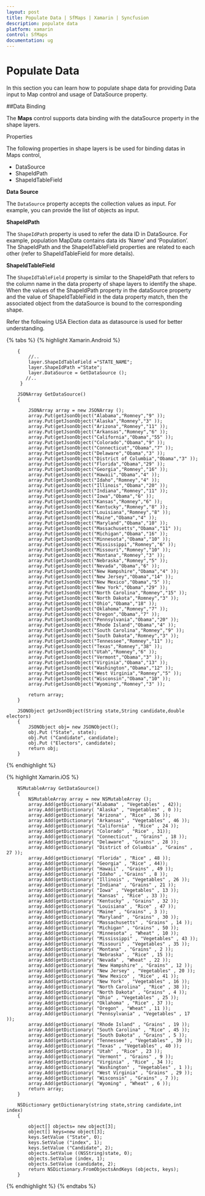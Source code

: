 ```yaml
---
layout: post
title: Populate Data | SfMaps | Xamarin | Syncfusion
description: populate data
platform: xamarin
control: SfMaps 
documentation: ug
---
```


# Populate Data

In this section you can learn how to populate shape data for providing Data input to Map control and usage of DataSource property.

##Data Binding

The **Maps** control supports data binding with the dataSource property in the shape layers.

Properties

The following properties in shape layers is be used for binding datas in Maps control,

* DataSource
* ShapeIdPath
* ShapeIdTableField

**Data Source**

The `DataSource` property accepts the collection values as input. For example, you can provide the list of objects as input.

**ShapeIdPath**

The `ShapeIdPath` property is used to refer the data ID in DataSource. For example, population MapData contains data ids ‘Name’ and ‘Population’. The ShapeIdPath and the ShapeIdTableField properties are related to each other (refer to ShapeIdTableField for more details).

**ShapeIdTableField**

The `ShapeIdTableField` property is similar to the ShapeIdPath that refers to the column name in the data property of shape layers to identify the shape. When the values of the ShapeIdPath property in the dataSource property and the value of ShapeIdTableField in the data property match, then the associated object from the dataSource is bound to the corresponding shape.

Refer the following USA Election data as datasource is used for better understanding.

{% tabs %}
{% highlight Xamarin.Android %}

	    {
            //..           
            layer.ShapeIdTableField ="STATE_NAME";
            layer.ShapeIdPath ="State";
            layer.DataSource = GetDataSource ();
           //..
         }

		JSONArray GetDataSource()
        {
			
            JSONArray array = new JSONArray ();
            array.Put(getJsonObject("Alabama","Romney","9" ));
            array.Put(getJsonObject("Alaska","Romney","3" ));
            array.Put(getJsonObject("Arizona","Romney","11" ));
            array.Put(getJsonObject("Arkansas","Romney","6" ));
            array.Put(getJsonObject("California","Obama","55" ));
            array.Put(getJsonObject("Colorado","Obama","9" ));
            array.Put(getJsonObject("Connecticut","Obama","7" ));
            array.Put(getJsonObject("Delaware","Obama","3" ));
            array.Put(getJsonObject("District of Columbia","Obama","3" ));
            array.Put(getJsonObject("Florida","Obama","29" ));
            array.Put(getJsonObject("Georgia","Romney","16" ));
            array.Put(getJsonObject("Hawaii","Obama","4" ));
            array.Put(getJsonObject("Idaho","Romney","4" ));
            array.Put(getJsonObject("Illinois","Obama","20" ));
            array.Put(getJsonObject("Indiana","Romney","11" ));
            array.Put(getJsonObject("Iowa","Obama","6" ));
            array.Put(getJsonObject("Kansas","Romney","6" ));
            array.Put(getJsonObject("Kentucky","Romney","8" ));
            array.Put(getJsonObject("Louisiana","Romney","8" ));
            array.Put(getJsonObject("Maine","Obama","4" ));
            array.Put(getJsonObject("Maryland","Obama","10" ));
            array.Put(getJsonObject("Massachusetts","Obama","11" ));
            array.Put(getJsonObject("Michigan","Obama","16" ));
            array.Put(getJsonObject("Minnesota","Obama","10" ));
            array.Put(getJsonObject("Mississippi","Romney","6" ));
            array.Put(getJsonObject("Missouri","Romney","10" ));
            array.Put(getJsonObject("Montana","Romney","3" ));
            array.Put(getJsonObject("Nebraska","Romney","5" ));
            array.Put(getJsonObject("Nevada","Obama","6" ));
            array.Put(getJsonObject("New Hampshire","Obama","4" ));
            array.Put(getJsonObject("New Jersey","Obama","14" ));
            array.Put(getJsonObject("New Mexico","Obama","5" ));
            array.Put(getJsonObject("New York","Obama","29" ));
            array.Put(getJsonObject("North Carolina","Romney","15" ));
            array.Put(getJsonObject("North Dakota","Romney","3" ));
            array.Put(getJsonObject("Ohio","Obama","18" ));
            array.Put(getJsonObject("Oklahoma","Romney","7" ));
            array.Put(getJsonObject("Oregon","Obama","7" ));
            array.Put(getJsonObject("Pennsylvania","Obama","20" ));
            array.Put(getJsonObject("Rhode Island","Obama","4" ));
            array.Put(getJsonObject("South Carolina","Romney","9" ));
            array.Put(getJsonObject("South Dakota","Romney","3" ));
            array.Put(getJsonObject("Tennessee","Romney","11" ));
            array.Put(getJsonObject("Texas","Romney","38" ));
            array.Put(getJsonObject("Utah","Romney","6" ));
            array.Put(getJsonObject("Vermont","Obama","3" ));
            array.Put(getJsonObject("Virginia","Obama","13" ));
            array.Put(getJsonObject("Washington","Obama","12" ));
            array.Put(getJsonObject("West Virginia","Romney","5" ));
            array.Put(getJsonObject("Wisconsin","Obama","10" ));
            array.Put(getJsonObject("Wyoming","Romney","3" ));

            return array;
        }

        JSONObject getJsonObject(String state,String candidate,double electors)
        {
            JSONObject obj= new JSONObject();
            obj.Put ("State", state);
            obj.Put ("Candidate", candidate);
            obj.Put ("Electors", candidate);
            return obj;
        }


{% endhighlight %}

{% highlight Xamarin.iOS %}

	    NSMutableArray GetDataSource()
        {
            NSMutableArray array = new NSMutableArray ();
            array.Add(getDictionary("Alabama" , "Vegetables" , 42));
            array.Add(getDictionary( "Alaska" , "Vegetables" , 0 ));
            array.Add(getDictionary( "Arizona" , "Rice" , 36 ));
            array.Add(getDictionary( "Arkansas" , "Vegetables" , 46 ));
            array.Add(getDictionary( "California" , "Rice" , 24 ));
            array.Add(getDictionary( "Colorado" , "Rice" , 31));
            array.Add(getDictionary( "Connecticut" , "Grains" , 18 ));
            array.Add(getDictionary( "Delaware" , "Grains" , 28 ));
            array.Add(getDictionary( "District of Columbia" , "Grains" , 27 ));
            array.Add(getDictionary( "Florida" , "Rice" , 48 ));
            array.Add(getDictionary( "Georgia" , "Rice" , 44));
            array.Add(getDictionary( "Hawaii" , "Grains" , 49 ));
            array.Add(getDictionary( "Idaho" , "Grains" , 8 ));
            array.Add(getDictionary( "Illinois" , "Vegetables" , 26 ));
            array.Add(getDictionary( "Indiana" , "Grains" , 21 ));
            array.Add(getDictionary( "Iowa" , "Vegetables" , 13 ));
            array.Add(getDictionary( "Kansas" , "Rice" , 33 ));
            array.Add(getDictionary( "Kentucky" , "Grains" , 32 ));
            array.Add(getDictionary( "Louisiana" , "Rice" , 47 ));
            array.Add(getDictionary( "Maine" , "Grains" , 3 ));
            array.Add(getDictionary( "Maryland" , "Grains" , 30 ));
            array.Add(getDictionary( "Massachusetts" , "Grains" , 14 ));
            array.Add(getDictionary( "Michigan" , "Grains" , 50 ));
            array.Add(getDictionary( "Minnesota" , "Wheat" , 10 ));
            array.Add(getDictionary( "Mississippi" , "Vegetables" , 43 ));
            array.Add(getDictionary( "Missouri" , "Vegetables" , 35 ));
            array.Add(getDictionary( "Montana" , "Grains" , 2 ));
            array.Add(getDictionary( "Nebraska" , "Rice" , 15 ));
            array.Add(getDictionary( "Nevada" , "Wheat" , 22 ));
            array.Add(getDictionary( "New Hampshire" , "Grains" , 12 ));
            array.Add(getDictionary( "New Jersey" , "Vegetables" , 20 ));
            array.Add(getDictionary( "New Mexico" , "Rice" , 41 ));
            array.Add(getDictionary( "New York" , "Vegetables" , 16 ));
            array.Add(getDictionary( "North Carolina" , "Rice" , 38 ));
            array.Add(getDictionary( "North Dakota" , "Grains" , 4 ));
            array.Add(getDictionary( "Ohio" , "Vegetables" , 25 ));
            array.Add(getDictionary( "Oklahoma" , "Rice" , 37 ));
            array.Add(getDictionary( "Oregon" , "Wheat" , 11 ));
            array.Add(getDictionary( "Pennsylvania" , "Vegetables" , 17 ));
            array.Add(getDictionary( "Rhode Island" , "Grains" , 19 ));
            array.Add(getDictionary( "South Carolina" , "Rice" , 45 ));
            array.Add(getDictionary( "South Dakota" , "Grains" , 5 ));
            array.Add(getDictionary( "Tennessee" , "Vegetables" , 39 ));
            array.Add(getDictionary( "Texas" , "Vegetables" , 40 ));
            array.Add(getDictionary( "Utah" , "Rice" , 23 ));
            array.Add(getDictionary( "Vermont" , "Grains" , 9 ));
            array.Add(getDictionary( "Virginia" , "Rice" , 34 ));
            array.Add(getDictionary( "Washington" , "Vegetables" , 1 ));
            array.Add(getDictionary( "West Virginia" , "Grains" , 29 ));
            array.Add(getDictionary( "Wisconsin" , "Grains" , 7 ));
            array.Add(getDictionary( "Wyoming" , "Wheat" , 6 ));
            return array;
        }

        NSDictionary getDictionary(string state,string candidate,int index)
        {
            
            object[] objects= new object[3];
            object[] keys=new object[3];
            keys.SetValue ("State", 0);
            keys.SetValue ("index", 1);
            keys.SetValue ("Candidate", 2);
            objects.SetValue ((NSString)state, 0);
            objects.SetValue (index, 1);
            objects.SetValue (candidate, 2);
            return NSDictionary.FromObjectsAndKeys (objects, keys);
        }


{% endhighlight %}
{% endtabs %}